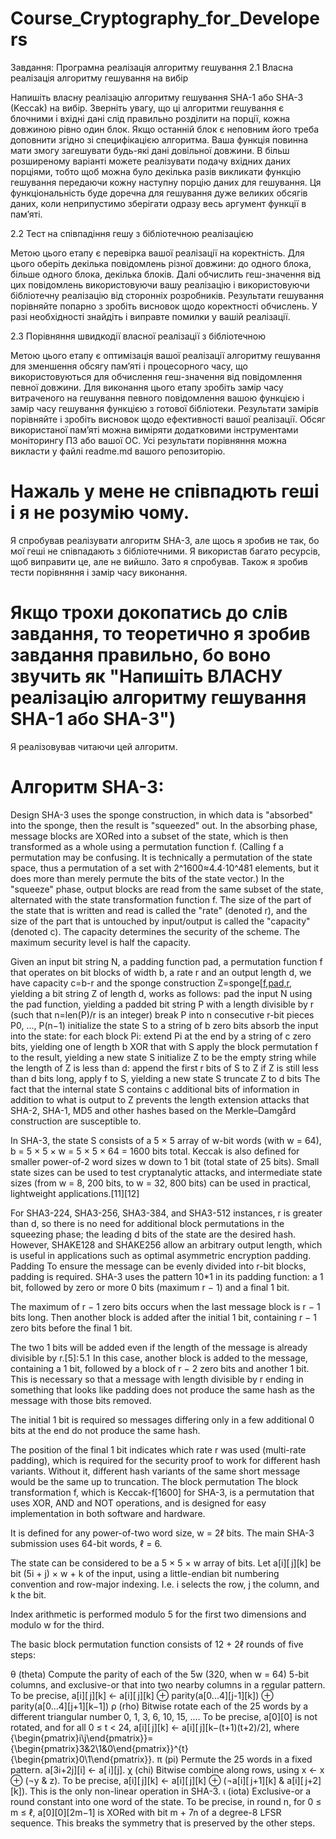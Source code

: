 # Course_Cryptography_for_Developers
Завдання: Програмна реалізація алгоритму гешування
2.1 Власна реалізація алгоритму гешування на вибір

Напишіть власну реалізацію алгоритму гешування SHA-1 або SHA-3 (Keccak) на вибір. Зверніть увагу, що ці алгоритми гешування є блочними і вхідні дані слід правильно розділити на порції, кожна довжиною рівно один блок. Якщо останній блок є неповним його треба доповнити згідно зі специфікацією алгоритма.
Ваша функція повинна мати змогу загешувати будь-які дані довільної довжини. В більш розширеному варіанті можете реалізувати подачу вхідних даних порціями, тобто щоб можна було декілька разів викликати функцію гешування передаючи кожну наступну порцію даних для гешування. Ця функціональність буде доречна для гешування дуже великих обсягів даних, коли неприпустимо зберігати одразу весь аргумент функції в памʼяті.

2.2 Тест на співпадіння гешу з бібліотечною реалізацією

Метою цього етапу є перевірка вашої реалізації на коректність. Для цього оберіть декілька повідомлень різної довжини: до одного блока, більше одного блока, декілька блоків. Далі обчислить геш-значення від цих повідомлень використовуючи вашу реалізацію і використовуючи бібліотечну реалізацію від сторонніх розробників. Результати гешування порівняйте попарно з зробіть висновок щодо коректності обчислень. У разі необхідності знайдіть і виправте помилки у вашій реалізації.

2.3 Порівняння швидкодії власної реалізації з бібліотечною

Метою цього етапу є оптимізація вашої реалізації алгоритму гешування для зменшення обсягу памʼяті і процесорного часу, що використовуються для обчислення геш-значення від повідомлення певної довжини. Для виконання цього етапу зробіть замір часу витраченого на гешування певного повідомлення вашою функцією і замір часу гешування функцією з готової бібліотеки. Результати замірів порівняйте і зробіть висновок щодо ефективності вашої реалізації.
Обсяг використаної памʼяті можна виміряти додатковими інструментами моніторингу ПЗ або вашої ОС. Усі результати порівняння можна викласти у файлі readme.md вашого репозиторію.

# Нажаль у мене не співпадють геші і я не розумію чому.
Я спробував реалізувати алгоритм SHA-3, але щось я зробив не так, бо мої геші не співпадають з бібліотечними. Я використав багато ресурсів, щоб виправити це, але не вийшло. Зато я спробував.
Також я зробив тести порівняння і замір часу виконання.
# Якщо трохи докопатись до слів завдання, то теоретично я зробив завдання правильно, бо воно звучить як "Напишіть ВЛАСНУ реалізацію алгоритму гешування SHA-1 або SHA-3")

Я реалізовував читаючи цей алгоритм.

# Алгоритм SHA-3:
Design
SHA-3 uses the sponge construction, in which data is "absorbed" into the sponge, then the result is "squeezed" out. In the absorbing phase, message blocks are XORed into a subset of the state, which is then transformed as a whole using a permutation function f. (Calling f a permutation may be confusing. It is technically a permutation of the state space, thus a permutation of a set with 
2^1600≈4.4⋅10^481 elements, but it does more than merely permute the bits of the state vector.) In the "squeeze" phase, output blocks are read from the same subset of the state, alternated with the state transformation function f. The size of the part of the state that is written and read is called the "rate" (denoted r), and the size of the part that is untouched by input/output is called the "capacity" (denoted c). The capacity determines the security of the scheme. The maximum security level is half the capacity.

Given an input bit string N, a padding function pad, a permutation function f that operates on bit blocks of width b, a rate r and an output length d, we have capacity c=b-r and the sponge construction 
Z=sponge[[f,pad,r](N,d), yielding a bit string Z of length d, works as follows: 
pad the input N using the pad function, yielding a padded bit string P with a length divisible by r (such that n=len(P)/r is an integer)
break P into n consecutive r-bit pieces P0, ..., P(n−1)
initialize the state S to a string of b zero bits
absorb the input into the state: for each block Pi:
extend Pi at the end by a string of c zero bits, yielding one of length b
XOR that with S
apply the block permutation f to the result, yielding a new state S
initialize Z to be the empty string
while the length of Z is less than d:
append the first r bits of S to Z
if Z is still less than d bits long, apply f to S, yielding a new state S
truncate Z to d bits
The fact that the internal state S contains c additional bits of information in addition to what is output to Z prevents the length extension attacks that SHA-2, SHA-1, MD5 and other hashes based on the Merkle–Damgård construction are susceptible to.

In SHA-3, the state S consists of a 5 × 5 array of w-bit words (with w = 64), b = 5 × 5 × w = 5 × 5 × 64 = 1600 bits total. Keccak is also defined for smaller power-of-2 word sizes w down to 1 bit (total state of 25 bits). Small state sizes can be used to test cryptanalytic attacks, and intermediate state sizes (from w = 8, 200 bits, to w = 32, 800 bits) can be used in practical, lightweight applications.[11][12]

For SHA3-224, SHA3-256, SHA3-384, and SHA3-512 instances, r is greater than d, so there is no need for additional block permutations in the squeezing phase; the leading d bits of the state are the desired hash. However, SHAKE128 and SHAKE256 allow an arbitrary output length, which is useful in applications such as optimal asymmetric encryption padding.                                                                                    Padding
To ensure the message can be evenly divided into r-bit blocks, padding is required. SHA-3 uses the pattern 10*1 in its padding function: a 1 bit, followed by zero or more 0 bits (maximum r − 1) and a final 1 bit.

The maximum of r − 1 zero bits occurs when the last message block is r − 1 bits long. Then another block is added after the initial 1 bit, containing r − 1 zero bits before the final 1 bit.

The two 1 bits will be added even if the length of the message is already divisible by r.[5]: 5.1  In this case, another block is added to the message, containing a 1 bit, followed by a block of r − 2 zero bits and another 1 bit. This is necessary so that a message with length divisible by r ending in something that looks like padding does not produce the same hash as the message with those bits removed.

The initial 1 bit is required so messages differing only in a few additional 0 bits at the end do not produce the same hash.

The position of the final 1 bit indicates which rate r was used (multi-rate padding), which is required for the security proof to work for different hash variants. Without it, different hash variants of the same short message would be the same up to truncation.                                                                                                    The block permutation
The block transformation f, which is Keccak-f[1600] for SHA-3, is a permutation that uses XOR, AND and NOT operations, and is designed for easy implementation in both software and hardware.

It is defined for any power-of-two word size, w = 2ℓ bits. The main SHA-3 submission uses 64-bit words, ℓ = 6.

The state can be considered to be a 5 × 5 × w array of bits. Let a[i][ j][k] be bit (5i + j) × w + k of the input, using a little-endian bit numbering convention and row-major indexing. I.e. i selects the row, j the column, and k the bit.

Index arithmetic is performed modulo 5 for the first two dimensions and modulo w for the third.

The basic block permutation function consists of 12 + 2ℓ rounds of five steps:

θ (theta)
Compute the parity of each of the 5w (320, when w = 64) 5-bit columns, and exclusive-or that into two nearby columns in a regular pattern. To be precise, a[i][ j][k] ← a[i][ j][k] ⊕ parity(a[0...4][j-1][k]) ⊕ parity(a[0...4][j+1][k−1])
ρ (rho)
Bitwise rotate each of the 25 words by a different triangular number 0, 1, 3, 6, 10, 15, .... To be precise, a[0][0] is not rotated, and for all 0 ≤ t < 24, a[i][ j][k] ← a[i][ j][k−(t+1)(t+2)/2], where 
{\begin{pmatrix}i\\j\end{pmatrix}}={\begin{pmatrix}3&2\\1&0\end{pmatrix}}^{t}{\begin{pmatrix}0\\1\end{pmatrix}}.
π (pi)
Permute the 25 words in a fixed pattern. a[3i+2j][i] ← a[ i][j].
χ (chi)
Bitwise combine along rows, using x ← x ⊕ (¬y & z). To be precise, a[i][ j][k] ← a[i][ j][k] ⊕ (¬a[i][ j+1][k] & a[i][ j+2][k]). This is the only non-linear operation in SHA-3.
ι (iota)
Exclusive-or a round constant into one word of the state. To be precise, in round n, for 0 ≤ m ≤ ℓ, a[0][0][2m−1] is XORed with bit m + 7n of a degree-8 LFSR sequence. This breaks the symmetry that is preserved by the other steps.
